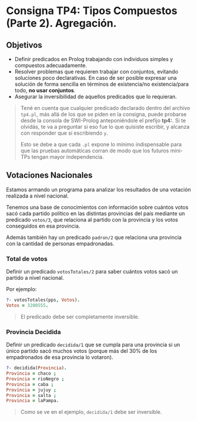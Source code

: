 # Consigna TP4: Tipos Compuestos (Parte 2). Agregación.

## Objetivos

- Definir predicados en Prolog trabajando con individuos simples y compuestos adecuadamente.
- Resolver problemas que requieren trabajar con conjuntos, evitando soluciones poco declarativas. En caso de ser posible expresar una solución de forma sencilla en términos de existencia/no existencia/para todo, **no usar conjuntos**.
- Asegurar la inversibilidad de aquellos predicados que lo requieran.

> Tené en cuenta que cualquier predicado declarado dentro del archivo `tp4.pl`, más allá de los que se piden en la consigna, puede probarse desde la consola de SWI-Prolog anteponiéndole el prefijo **tp4:**. Si te olvidás, te va a preguntar si eso fue lo que quisiste escribir, y alcanza con responder que sí escribiendo `y`.
>
> Esto se debe a que cada `.pl` expone lo mínimo indispensable para que las pruebas automáticas corran de modo que los futuros mini-TPs tengan mayor independencia.

## Votaciones Nacionales

Estamos armando un programa para analizar los resultados de una votación realizada a nivel nacional.

Tenemos una base de conocimientos con información sobre cuántos votos sacó cada partido político en las distintas provincias del país mediante un predicado `votos/3`, que relaciona al partido con la provincia y los votos conseguidos en esa provincia.

Además también hay un predicado `padron/2` que relaciona una provincia con la cantidad de personas empadronadas.

### Total de votos

Definir un predicado `votosTotales/2` para saber cuántos votos sacó un partido a nivel nacional.

Por ejemplo:

```prolog
?- votosTotales(pps, Votos).
Votos = 3200555.
```

> El predicado debe ser completamente inversible.

### Provincia Decidida

Definir un predicado `decidida/1` que se cumpla para una provincia si un único partido sacó muchos votos (porque más del 30% de los empadronados de esa provincia lo votaron).

```prolog
?- decidida(Provincia).
Provincia = chaco ;
Provincia = rioNegro ;
Provincia = caba ;
Provincia = jujuy ;
Provincia = salta ;
Provincia = laPampa.
```

> Como se ve en el ejemplo, `decidida/1` debe ser inversible.